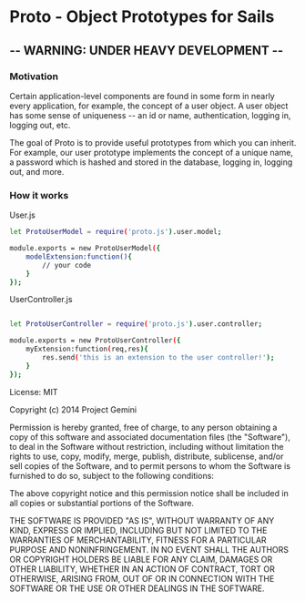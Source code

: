 # Proto - Object Prototypes for Sails

## -- WARNING: UNDER HEAVY DEVELOPMENT --

### Motivation

Certain application-level components are found in some form in nearly every application, for example, the concept of a user object. A user object has some sense of uniqueness -- an id or name, authentication, logging in, logging out, etc.

The goal of Proto is to provide useful prototypes from which you can inherit. For example, our user prototype implements the concept of a unique name, a password which is hashed and stored in the database, logging in, logging out, and more.

### How it works

User.js

```sh
let ProtoUserModel = require('proto.js').user.model;

module.exports = new ProtoUserModel({
	modelExtension:function(){
	    // your code
	}
});
```


UserController.js

```sh

let ProtoUserController = require('proto.js').user.controller;

module.exports = new ProtoUserController({
	myExtension:function(req,res){
		res.send('this is an extension to the user controller!');
	}
});

```

License: MIT

Copyright (c) 2014 Project Gemini

Permission is hereby granted, free of charge, to any person obtaining a copy
of this software and associated documentation files (the "Software"), to deal
in the Software without restriction, including without limitation the rights
to use, copy, modify, merge, publish, distribute, sublicense, and/or sell
copies of the Software, and to permit persons to whom the Software is
furnished to do so, subject to the following conditions:

The above copyright notice and this permission notice shall be included in
all copies or substantial portions of the Software.

THE SOFTWARE IS PROVIDED "AS IS", WITHOUT WARRANTY OF ANY KIND, EXPRESS OR
IMPLIED, INCLUDING BUT NOT LIMITED TO THE WARRANTIES OF MERCHANTABILITY,
FITNESS FOR A PARTICULAR PURPOSE AND NONINFRINGEMENT. IN NO EVENT SHALL THE
AUTHORS OR COPYRIGHT HOLDERS BE LIABLE FOR ANY CLAIM, DAMAGES OR OTHER
LIABILITY, WHETHER IN AN ACTION OF CONTRACT, TORT OR OTHERWISE, ARISING FROM,
OUT OF OR IN CONNECTION WITH THE SOFTWARE OR THE USE OR OTHER DEALINGS IN
THE SOFTWARE.

